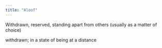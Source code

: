 ```yaml
---
title: "Aloof"
---
```

Withdrawn, reserved, standing apart from others (usually as a matter of choice)

withdrawn; in a state of being at a distance

